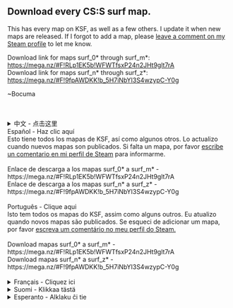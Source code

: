 ## Download every CS:S surf map.

This has every map on KSF, as well as a few others. I update it when new maps are released. If I forgot to add a map, please [leave a comment on my Steam profile](http://steamcommunity.com/profiles/76561198059389558) to let me know.

Download link for maps surf_0* through surf_m*: https://mega.nz/#F!RLp1EK5b!WFWTfsxP24n2JHt9glt7rA</br>
Download link for maps surf_n* through surf_z*: https://mega.nz/#F!9fpAWDKK!b_5H7iNbYI3S4wzypC-Y0g

~Bocuma

</br>
</br>
<details>
<summary>中文 - 点击这里</summary>
这有每张地图在KSF。我上传每张新地图。如果我忘了上传地图，<a href="http://steamcommunity.com/profiles/76561198059389558">请写信息在我的Steam。</a></br>
</br>
下载地图 surf_0* 到 surf_m* - https://mega.nz/#F!RLp1EK5b!WFWTfsxP24n2JHt9glt7rA</br>
下载地图 surf_n* 到 surf_z* - https://mega.nz/#F!9fpAWDKK!b_5H7iNbYI3S4wzypC-Y0g</br>
</br>
</details>
  <summary>Español - Haz clic aquí</summary>
  Esto tiene todos los mapas de KSF, así como algunos otros. Lo actualizo cuando nuevos mapas son publicados. Si falta un mapa, por favor <a href="http://steamcommunity.com/profiles/76561198059389558">escribe un comentario en mi perfil de Steam</a> para informarme.</br>
  </br>
  Enlace de descarga a los mapas surf_0* a surf_m* - https://mega.nz/#F!RLp1EK5b!WFWTfsxP24n2JHt9glt7rA</br>
  Enlace de descarga a los mapas surf_n* a surf_z* - https://mega.nz/#F!9fpAWDKK!b_5H7iNbYI3S4wzypC-Y0g</br>
  </br>
</details>

<summary>Português - Clique aqui</summary>
Isto tem todos os mapas do KSF, assim como alguns outros. Eu atualizo quando novos mapas são publicados. Se esqueci de adicionar um mapa, por favor <a href="http://steamcommunity.com/profiles/76561198059389558">escreva um comentário no meu perfil do Steam.</a></br>
</br>
Download mapas surf_0* a surf_m* - https://mega.nz/#F!RLp1EK5b!WFWTfsxP24n2JHt9glt7rA</br>
Download mapas surf_n* a surf_z* - https://mega.nz/#F!9fpAWDKK!b_5H7iNbYI3S4wzypC-Y0g</br>
</br>
</details>
<details>
  <summary>Français - Cliquez ici</summary>
  Ceci contient toutes les maps de KSF et également, quelques autres. Je le mets à jour quand de nouvelles maps sont publiées. Si j'ai oublié d'ajouter une map, merci de me <a href="http://steamcommunity.com/profiles/76561198059389558">laisser un commentaire sur mon profil Steam</a> afin de m'en informer.</br>
</br>
Lien de téléchargement pour les maps surf_0* à surf_m* - https://mega.nz/#F!RLp1EK5b!WFWTfsxP24n2JHt9glt7rA</br>
Lien de téléchargement pour les maps surf_n* à surf_z* - https://mega.nz/#F!9fpAWDKK!b_5H7iNbYI3S4wzypC-Y0g</br>
</br>
</details>
<details>
  <summary>Suomi - Klikkaa tästä</summary>
  Tässä on jokainen mappi KSF:ällä, ja pari muutakin. Päivitän tätä ainakuin uusi mappi on julkaistu. Jos unohdan lisätä jonkin mapin, ilmoita <a href="http://steamcommunity.com/profiles/76561198059389558">siitä steam profiilini kommenteissa.</a></br>
  </br>
  Lataa linkistä:</br>
  surf_0* - surf_m*: https://mega.nz/#F!RLp1EK5b!WFWTfsxP24n2JHt9glt7rA</br>
  surf_n* - surf_z*: https://mega.nz/#F!9fpAWDKK!b_5H7iNbYI3S4wzypC-Y0g</br>
  
  </details>
<details>
  <summary>Esperanto - Alklaku ĉi tie</summary>
  Ĉi tio havas ĉiun mapon de KSF, kaj pluraj aliaj mapoj. Mi ĝisdatigas ĝin kiam novoj mapoj estas publikigitaj. Se mi forgesis aldoni mapon, bonvolu <a href="http://steamcommunity.com/profiles/76561198059389558">skribi komenton en mia Steam profilo</a> por informi min.</br>
  </br>
  Elŝutoj:</br>
  Mapoj surf_0* al surf_m*: https://mega.nz/#F!RLp1EK5b!WFWTfsxP24n2JHt9glt7rA</br>
  Mapoj surf_n* al surf_z*: https://mega.nz/#F!9fpAWDKK!b_5H7iNbYI3S4wzypC-Y0g</br>
  </details>
